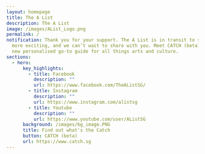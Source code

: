 ```yaml
---
layout: homepage
title: The A List
description: The A List
image: /images/AList_Logo.png
permalink: /
notification: Thank you for your support. The A List is in transit to something
  more exciting, and we can’t wait to share with you. Meet CATCH (beta), your
  new personalised go-to guide for all things arts and culture.
sections:
  - hero:
      key_highlights:
        - title: Facebook
          description: ""
          url: https://www.facebook.com/TheAListSG/
        - title: Instagram
          description: ""
          url: https://www.instagram.com/alistsg
        - title: Youtube
          description: ""
          url: https://www.youtube.com/user/AListSG
      background: /images/bg_image.PNG
      title: Find out what's the Catch
      button: CATCH (beta)
      url: https://www.catch.sg
---
```

